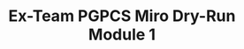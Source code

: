---
title: Ex-Team PGPCS Miro Dry-Run Module 1
redirect_to: https://miro.com/app/board/uXjVPBtzGRI=/?share_link_id=31610200660
redirect_from: 
  - /PGPCS-Miro-DRSession1
  - /pgpcs-miro-drsession1
---
